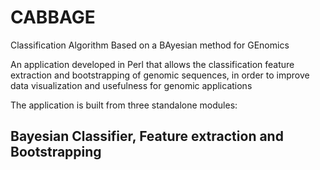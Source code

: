 # CABBAGE
Classification Algorithm Based on a BAyesian method for GEnomics

An application developed in Perl that allows the classification feature extraction and bootstrapping of genomic sequences, in order to improve data visualization and usefulness for genomic applications

The application is built from three standalone modules:
## Bayesian Classifier, Feature extraction and Bootstrapping

